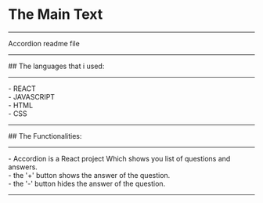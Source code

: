 # The Main Text 
<hr>
Accordion readme file
<hr>
## The languages that i used:
<hr>
- REACT <br>
- JAVASCRIPT <br>
- HTML <br>
- CSS <br>
<hr>
## The Functionalities:
<hr>
- Accordion is a React project Which shows you list of questions and answers. <br>
- the '+' button shows the answer of the question. <br>
- the '-' button hides the answer of the question. <br>
<hr>
